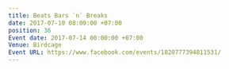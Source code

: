 ```yaml
---
title: Beats Bars `n` Breaks
date: 2017-07-10 08:00:00 +07:00
position: 36
Event date: 2017-07-14 00:00:00 +07:00
Venue: Birdcage
Event URL: https://www.facebook.com/events/1820777394811531/
---
```



